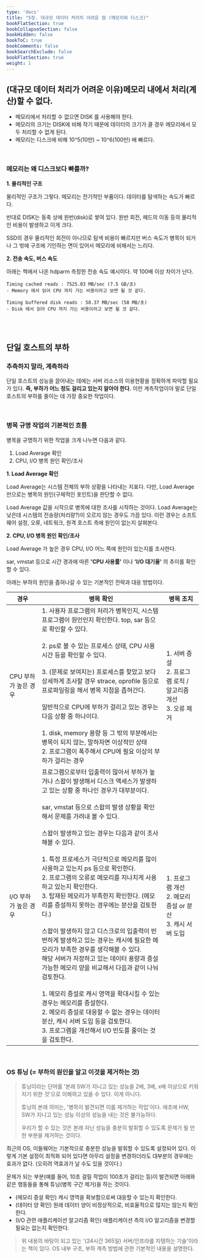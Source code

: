 ```yaml
---
type: 'docs'
title: "5장. 대규모 데이터 처리의 어려운 점 (메모리와 디스크)"
bookFlatSection: true
bookCollapseSection: false
bookHidden: false
bookToC: true
bookComments: false
bookSearchExclude: false
bookFlatSection: true
weight: 1
---
```


## (대규모 데이터 처리가 어려운 이유)메모리 내에서 처리(계산)할 수 없다.

- 메모리에서 처리할 수 없으면 DISK 를 사용해야 한다.
- 메모리의 크기는 DISK에 비해 작기 때문에 데이터의 크기가 클 경우 메모리에서 모두 처리할 수 없게 된다.
- 메모리는 디스크에 비해 10^5(10만) ~ 10^6(100만) 배 빠르다.

<br>

### 메모리는 왜 디스크보다 빠를까?

**1. 물리적인 구조**

물리적인 구조가 그렇다. 메모리는 전기적인 부품이다. 데이터를 탐색하는 속도가 빠르다.

반대로 DISK는 동축 상에 원반(disk)로 쌓여 있다. 원반 회전, 헤드의 이동 등의 물리적인 비용이 발생하고 이게 크다. 

SSD의 경우 물리적인 회전이 아니므로 탐색 비용이 빠르지만 버스 속도가 병목이 되거나 그 밖에 구조에 기인하는 면이 있어서 메모리에 비해서는 느리다.

**2. 전송 속도, 버스 속도**

아래는 책에서 나온 hdparm 측정한 전송 속도 예시이다. 약 100배 이상 차이가 난다.

```
Timing cached reads : 7525.03 MB/sec (7.5 GB/초)
- Memory 에서 읽어 CPU 까지 가는 비용이라고 보면 될 것 같다.

Timing buffered disk reads : 58.37 MB/sec (58 MB/초)
- Disk 에서 읽어 CPU 까지 가는 비용이라고 보면 될 것 같다.
```

<br><br>

## 단일 호스트의 부하

### 추측하지 말라, 계측하라

단일 호스트의 성능을 끌어내는 데에는 서버 리소스의 이용현황을 정확하게 파악할 필요가 있다. **즉, 부하가 어느 정도 걸리고 있는지 알아야 한다.** 이런 계측작업이야 말로 단일 호스트의 부하를 줄이는 데 가장 중요한 작업이다.

<br>

### 병목 규명 작업의 기본적인 흐름

병목을 규명하기 위한 작업을 크게 나누면 다음과 같다.

1. Load Average 확인
2. CPU, I/O 병목 원인 확인/조사

**1. Load Average 확인**

Load Average는 시스템 전체의 부하 상황을 나타내는 지표다. 다만, Load Average 만으로는 병목의 원인(구체적인 포인트)을 판단할 수 없다.

Load Average 값을 시작으로 병목에 대한 조사를 시작하는 것이다. Load Average는 낮은데 시스템의 전송량(처리량?)이 오르지 않는 경우도 가끔 있다. 이런 경우는 소프트웨어 설정, 오류, 네트워크, 원격 호스트 측에 원인이 없는지 살펴본다.

**2. CPU, I/O 병목 원인 확인/조사**

Load Average 가 높은 경우 CPU, I/O 어느 쪽에 원인이 있는지를 조사한다.

sar, vmstat 등으로 시간 경과에 따른 **'CPU 사용률'** 이나 **'I/O 대기율'** 의 추이를 확인할 수 있다. 

아래는 부하의 원인을 좁혀나갈 수 있는 기본적인 전략과 대응 방법이다.

|경우|병목 확인|병목 조치|
|-|-|-|
|CPU 부하가 높은 경우|1. 사용자 프로그램의 처리가 병목인지, 시스템 프로그램이 원인인지 확인한다. top, sar 등으로 확인할 수 있다. <br><br> 2. ps로 볼 수 있는 프로세스 상태, CPU 사용 시간 등을 확인할 수 있다. <br><br> 3. (문제로 보여지는) 프로세스를 찾았고 보다 상세하게 조사할 경우 strace, oprofile 등으로 프로파일링을 해서 병목 지점을 좁혀간다. <br><br> 일반적으로 CPU에 부하가 걸리고 있는 경우는 다음 상황 중 하나이다. <br><br> 1. disk, memory 용량 등 그 밖의 부분에서는 병목이 되지 않는, 말하자면 이상적인 상태 <br> 2. 프로그램이 폭주해서 CPU에 필요 이상의 부하가 걸리는 경우|1. 서버 증설 <br> 2. 프로그램 로직 / 알고리즘 개선 <br> 3. 오류 제거|
|I/O 부하가 높은 경우|프로그램으로부터 입출력이 많아서 부하가 높거나 스왑이 발생해서 디스크 액세스가 발생하고 있는 상황 중 하나인 경우가 대부분이다. <br><br> sar, vmstat 등으로 스왑의 발생 상황을 확인해서 문제를 가려내 볼 수 있다. <br><br> 스왑이 발생하고 있는 경우는 다음과 같이 조사해볼 수 있다.<br><br> 1. 특정 프로세스가 극단적으로 메모리를 많이 사용하고 있는지 ps 등으로 확인한다. <br> 2. 프로그램의 오류로 메모리를 지나치게 사용하고 있는지 확인한다. <br> 3. 탑재된 메모리가 부족한지 확인한다. (메모리를 증설하지 못하는 경우에는 분산을 검토한다.) <br><br> 스왑이 발생하지 않고 디스크로의 입출력이 빈번하게 발생하고 있는 경우는 캐시에 필요한 메모리가 부족한 경우를 생각해볼 수 있다. <br> 해당 서버가 저장하고 있는 데이터 용량과 증설 가능한 메모리 양을 비교해서 다음과 같이 나눠 검토한다. <br><br> 1. 메모리 증설로 캐시 영역을 확대시킬 수 있는 경우는 메모리를 증설한다. <br> 2. 메모리 증설로 대응할 수 없는 경우는 데이터 분산, 캐시 서버 도입 등을 검토한다. <br> 3. 프로그램을 개선해서 I/O 빈도를 줄이는 것을 검토한다.|1. 프로그램 개선 <br> 2. 메모리 증설 or 분산 <br> 3. 캐시 서버 도입|

<br>

### OS 튜닝 (= 부하의 원인을 알고 이것을 제거하는 것)

> 튜닝이라는 단어를 '본래 SW가 지니고 있는 성능을 2배, 3배, x배 이상으로 키워지기 위한 것'으로 이해하고 있을 수 있다. 이게 아니다.
> 
> 튜닝의 본래 의미는, '병목이 발견되면 이를 제거하는 작업'이다. 애초에 HW, SW가 지니고 있는 성능 이상의 성능을 내는 것은 불가능하다.
> 
> 우리가 할 수 있는 것은 본래 지닌 성능을 충분히 발휘할 수 있도록 문제가 될 만한 부분을 제거하는 것이다.

최근의 OS, 미들웨어는 기본적으로 충분한 성능을 발휘할 수 있도록 설정되어 있다. 이렇게 기본 설정이 최적화 되어 있다면 아무리 설정을 변경하더라도 대부분의 경우에는 효과가 없다. (오히려 역효과가 날 수도 있을 것이다.)

문제가 되는 부분(예를 들어, 10초 걸릴 작업이 100초가 걸리는 등)이 발견되면 아래와 같은 행동들을 통해 튜닝(병목 구간 제거)을 하는 것이다.

- (메모리 증설 확인) 캐시 영역을 확보함으로써 대응할 수 있는지 확인한다.
- (데이터 양 확인) 원래 데이터 양이 비정상적으로, 비효율적으로 많지는 않는지 확인한다.
- (I/O 관련 애플리케이션 알고리즘 확인) 애플리케이션 측의 I/O 알고리즘을 변경할 필요는 없는지 확인한다.

> 위 내용의 바탕이 되고 있는 '(24시간 365일) 서버/인프라를 지탱하는 기술'이라는 책이 있다. OS 내부 구조, 부하 계측 방법에 관한 기본적인 내용을 설명한다.